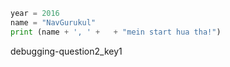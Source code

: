 ```python
year = 2016
name = "NavGurukul"
print (name + ', ' +   + "mein start hua tha!")
```

debugging-question2_key1
